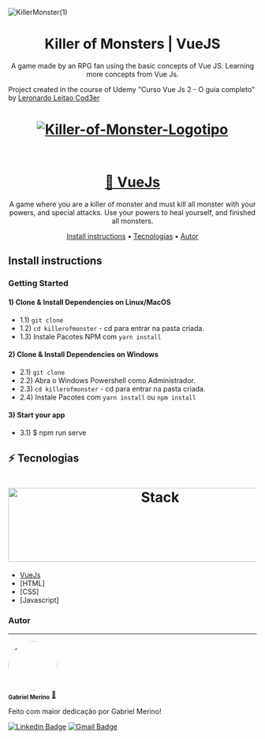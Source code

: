 
![KillerMonster(1)](https://user-images.githubusercontent.com/62441006/116932720-00b66980-ac39-11eb-8721-4367da06b726.gif)
<h1 align="center">Killer of Monsters | VueJS </h1>
<p align="center">A game made by an RPG fan using the basic concepts of Vue JS. Learning more concepts from Vue Js.</p>
<p>Project created in the course of Udemy "Curso Vue Js 2 - O guia completo" by <a href="https://github.com/leonardomleitao">Leronardo Leitao Cod3er</a></p>

<h1 align="center">
    <a href="https://imgbb.com/"><img src="https://i.ibb.co/9VCwfvd/Killer-of-Monster-Logotipo.png" alt="Killer-of-Monster-Logotipo" border="0"></a><br /><a target='_blank' href='https://pt-br.imgbb.com/'></a><br />
</h1>

<h1 align="center">
    <a href="https://br.vuejs.org/">🔗 VueJs</a>
</h1>
<p align="center">A game where you are a killer of monster and must kill all monster with your powers, and special attacks. Use your powers to heal yourself, and finished all monsters.</p>



<p align="center">
 <a href="#Install">Install instructions</a> • 
 <a href="#tecnologias">Tecnologias</a> • 
 <a href="#autor">Autor</a>
</p>


## Install instructions

### Getting Started

#### 1) Clone & Install Dependencies on Linux/MacOS

- 1.1) `git clone `
- 1.2) `cd killerofmonster` - cd para entrar na pasta criada.
- 1.3)  Instale Pacotes NPM com `yarn install`

#### 2) Clone & Install Dependencies on Windows

- 2.1) `git clone`
- 2.2)  Abra o Windows Powershell como Administrador.
- 2.3) `cd killerofmonster` - cd para entrar na pasta criada.
- 2.4)  Instale Pacotes com `yarn install` ou `npm install`

#### 3) Start your app

- 3.1) $ npm run serve

## :zap: Tecnologias

<h1 align="center">
  <img src="https://pnglive.com/wp-content/uploads/2021/01/Vue-JS-Logo-Background-PNG-Image.png" alt="Stack" height="150" width="600">
  <br>
</h1>

-   [VueJs](https://github.com/vuejs)
-   [HTML]
-   [CSS]
-   [Javascript]


### Autor
---
 <img style="border-radius: 50%;" src="https://avatars.githubusercontent.com/u/62441006?v=4" width="100px;" alt=""/>
 <br />
 <sub><b>Gabriel Merino</b></sub></a> <a href="https://github.com/Gabri3el/" title="github">🚀</a>

 Feito com maior dedicação por Gabriel Merino!

[![Linkedin Badge](https://img.shields.io/badge/-Gabriel-blue?style=flat-square&logo=Linkedin&logoColor=white&link=https://www.linkedin.com/in/gabrielmerinostos/)](https://www.linkedin.com/in/gabrielmerinostos/)
[![Gmail Badge](https://img.shields.io/badge/-gabrielmerino.dev@gmail.com-c14438?style=flat-square&logo=Gmail&logoColor=white&link=mailto:gabrielmerino.dev@gmail.com)](mailto:gabrielmerino.dev@gmail.com)
